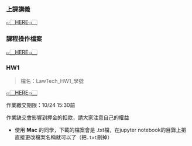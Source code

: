 ### 上課講義 
 [👉🏻HERE👈🏻](https://github.com/SCU-LAWTECH/Project_2020/blob/master/Class_02/1017_002_s.pdf)
 
### 課程操作檔案
  [👉🏻HERE👈🏻](https://github.com/SCU-LAWTECH/Project_2020/blob/master/Class_02/LawTech_02.ipynb)
  
### HW1
> 檔名：LawTech_HW1_學號

  [👉🏻HERE👈🏻](https://github.com/SCU-LAWTECH/Project_2020/blob/master/Class_02/LawTech_02.ipynb)
  
 作業繳交期限：10/24  15:30前
 
 作業缺交會影響到押金的扣款，請大家注意自己的權益
  
- 使用 **Mac** 的同學，下載的檔案會是 .txt檔，在jupyter notebook的目錄上把直接更改檔案名稱就可以了（把`.txt`刪掉） 

